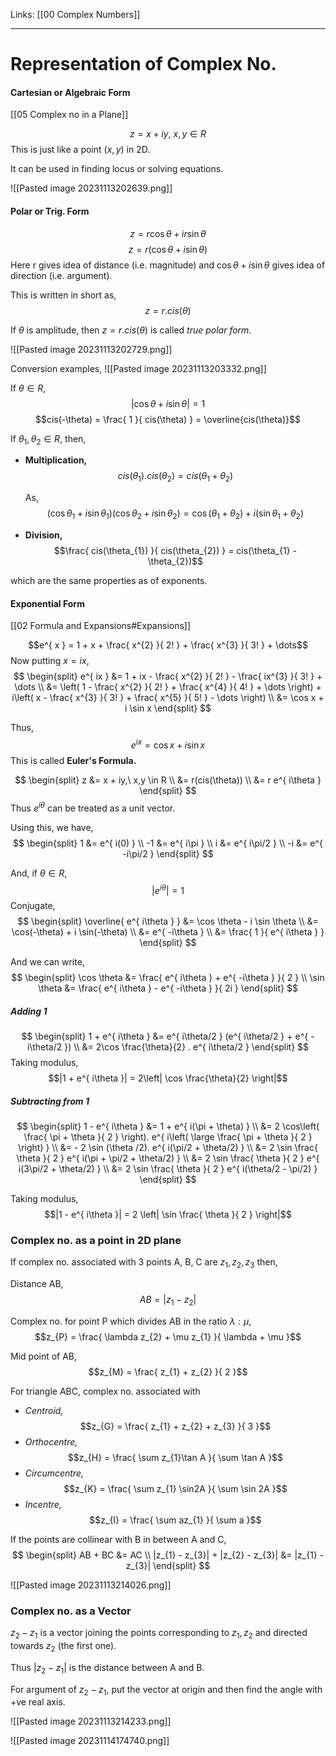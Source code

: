 Links: [[00 Complex Numbers]]
___
# Representation of Complex No. 
#### Cartesian or Algebraic Form 
[[05 Complex no in a Plane]]

$$z = x + iy,\ x,y \in R$$
This is just like a point $(x,y)$ in 2D. 

It can be used in finding locus or solving equations. 

![[Pasted image 20231113202639.png]]

#### Polar or Trig. Form
$$z = r\cos \theta + i r\sin \theta$$
$$z = r(\cos \theta + i \sin \theta)$$
Here r gives idea of distance (i.e. magnitude) and $\cos \theta + i\sin \theta$ gives idea of direction (i.e. argument). 

This is written in short as,
$$z = r. cis (\theta)$$

If $\theta$ is amplitude, then $z = r. cis(\theta)$ is called *true polar form.* 

![[Pasted image 20231113202729.png]]

Conversion examples,
![[Pasted image 20231113203332.png]]


If $\theta \in R$,
$$|\cos \theta + i \sin \theta| = 1$$
$$cis(-\theta) = \frac{ 1 }{ cis(\theta) } = \overline{cis(\theta)}$$

If $\theta_{1}, \theta_{2} \in R$, then,
- **Multiplication,**
	$$cis(\theta_{1}) . cis(\theta_{2}) = cis(\theta_{1} + \theta_{2})$$
	
	As,
	$$(\cos \theta_{1} + i\sin \theta_{1})(\cos \theta_{2} + i \sin \theta_{2}) = \cos(\theta_{1} + \theta_{2}) + i (\sin \theta_{1} + \theta_{2})$$

- **Division,**
	$$\frac{ cis(\theta_{1}) }{ cis(\theta_{2}) } = cis(\theta_{1} - \theta_{2})$$

which are the same properties as of exponents. 

#### Exponential Form 
[[02 Formula and Expansions#Expansions]]

$$e^{ x } = 1 + x + \frac{ x^{2} }{ 2! } + \frac{ x^{3} }{ 3! } + \dots$$
Now putting $x = ix$,
$$
\begin{split}
e^{ ix } &= 1 + ix - \frac{ x^{2} }{ 2! } - \frac{ ix^{3} }{ 3! } + \dots \\
&= \left( 1 - \frac{ x^{2} }{ 2! } + \frac{ x^{4} }{ 4! } + \dots \right) + i\left( x - \frac{ x^{3} }{ 3! } + \frac{ x^{5} }{ 5! } - \dots \right) \\
&= \cos x + i \sin x 
\end{split}
$$

Thus,
$$e^{ix} = \cos x + i \sin x$$
This is called **Euler's Formula.**

$$
\begin{split}
z &= x + iy,\ x,y \in R \\
&= r(cis(\theta)) \\
&= r e^{ i\theta }
\end{split}
$$
Thus $e^{ i\theta }$ can be treated as a unit vector. 

Using this, we have,
$$
\begin{split}
1 &= e^{ i(0) } \\
-1 &= e^{ i\pi } \\
i &= e^{ i\pi/2 } \\
-i &= e^{ -i\pi/2 }
\end{split}
$$


And, if $\theta \in R$,
$$|e^{ i\theta }| = 1$$
Conjugate,
 $$
\begin{split}
\overline{ e^{ i\theta } } &= \cos \theta - i \sin \theta \\
&= \cos(-\theta) + i \sin(-\theta) \\
&= e^{ -i\theta } \\
&= \frac{ 1 }{ e^{ i\theta } }
\end{split}
$$

And we can write,
$$
\begin{split}
\cos \theta &= \frac{ e^{ i\theta } + e^{ -i\theta } }{ 2 } \\
\sin \theta &= \frac{ e^{ i\theta } - e^{ -i\theta } }{ 2i }
\end{split}
$$

##### Adding 1
$$
\begin{split}
1 + e^{ i\theta } &= e^{ i\theta/2 } (e^{ i\theta/2 } + e^{ -i\theta/2 }) \\
&= 2\cos \frac{\theta}{2} . e^{ i\theta/2 }
\end{split}
$$
Taking modulus,
$$|1 + e^{ i\theta }| = 2\left| \cos \frac{\theta}{2} \right|$$

##### Subtracting from 1
$$
\begin{split}
1 - e^{ i\theta } &= 1 + e^{ i(\pi + \theta) } \\
&= 2 \cos\left( \frac{ \pi + \theta }{ 2 } \right). e^{ i\left( \large \frac{ \pi + \theta }{ 2 } \right) } \\
&= - 2 \sin (\theta /2). e^{ i(\pi/2 + \theta/2) } \\
&= 2 \sin \frac{ \theta }{ 2 } e^{ i(\pi + \pi/2 + \theta/2) } \\
&= 2 \sin \frac{ \theta }{ 2 } e^{ i(3\pi/2 + \theta/2) } \\
&= 2 \sin \frac{ \theta }{ 2 } e^{ i(\theta/2 - \pi/2) } 
\end{split}
$$

Taking modulus,
$$|1 - e^{ i\theta }| =  2 \left| \sin \frac{ \theta }{ 2 } \right|$$

### Complex no. as a point in 2D plane 

If complex no. associated with 3 points A, B, C are $z_{1},z_{2},z_{3}$ then,

Distance AB,
$$AB = |z_{1} - z_{2}|$$

Complex no. for point P which divides AB in the ratio $\lambda:\mu$,
$$z_{P} = \frac{ \lambda z_{2} + \mu z_{1} }{ \lambda + \mu }$$

Mid point of AB,
$$z_{M} = \frac{ z_{1} + z_{2} }{ 2 }$$

For triangle ABC, complex no. associated with 
- *Centroid,*
	$$z_{G} = \frac{ z_{1} + z_{2} + z_{3} }{ 3 }$$
- *Orthocentre,*
	$$z_{H} = \frac{ \sum z_{1}\tan A }{ \sum \tan A }$$
- *Circumcentre,*
	$$z_{K} = \frac{ \sum z_{1} \sin2A }{ \sum \sin 2A }$$
- *Incentre,*
  $$z_{I} = \frac{ \sum az_{1} }{ \sum a }$$

If the points are collinear with B in between A and C,
$$
\begin{split}
AB + BC &= AC \\
|z_{1} - z_{3}| + |z_{2} - z_{3}| &= |z_{1} - z_{3}| 
\end{split}
$$

![[Pasted image 20231113214026.png]]

### Complex no. as a Vector
$z_{2} - z_{1}$ is a vector joining the points corresponding to $z_{1},z_{2}$ and directed towards $z_{2}$ (the first one).

Thus $|z_{2} - z_{1}|$ is the distance between A and B.

For argument of $z_{2} - z_{1}$, put the vector at origin and then find the angle with +ve real axis. 

![[Pasted image 20231113214233.png]]

![[Pasted image 20231114174740.png]]

